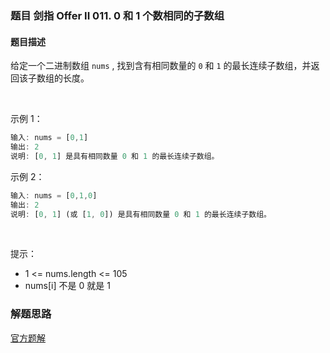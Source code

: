 ### 题目 剑指 Offer II 011. 0 和 1 个数相同的子数组
#### 题目描述
给定一个二进制数组 `nums` , 找到含有相同数量的 `0` 和 `1` 的最长连续子数组，并返回该子数组的长度。

 

示例 1：

```js
输入: nums = [0,1]
输出: 2
说明: [0, 1] 是具有相同数量 0 和 1 的最长连续子数组。
```
示例 2：

```js
输入: nums = [0,1,0]
输出: 2
说明: [0, 1] (或 [1, 0]) 是具有相同数量 0 和 1 的最长连续子数组。
```
 

提示：

- 1 <= nums.length <= 105
- nums[i] 不是 0 就是 1
 

### 解题思路
[官方题解](https://leetcode.cn/problems/A1NYOS/solution/0-he-1-ge-shu-xiang-tong-de-zi-shu-zu-by-xbyt/)